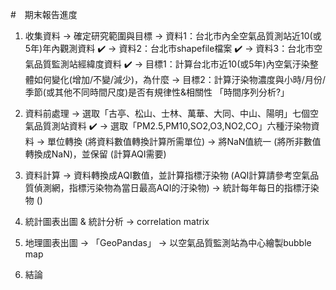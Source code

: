 #　期末報告進度

1. 收集資料
-> 確定研究範圍與目標
-> 資料1：台北市內全空氣品質測站近10(或5年)年內觀測資料  ✔️
-> 資料2：台北市shapefile檔案  ✔️
-> 資料3：台北市空氣品質監測站經緯度資料 ✔️
-> 目標1：計算台北市近10(或5年)內空氣汙染整體如何變化(增加/不變/減少)，為什麼
-> 目標2：計算汙染物濃度與小時/月份/季節(或其他不同時間尺度)是否有規律性&相關性 「時間序列分析?」

2. 資料前處理
-> 選取「古亭、松山、士林、萬華、大同、中山、陽明」七個空氣品質測站資料 ✔️
-> 選取「PM2.5,PM10,SO2,O3,NO2,CO」六種汙染物資料
-> 單位轉換 (將資料數值轉換計算所需單位)
-> 將NaN值統一 (將所非數值轉換成NaN)，並保留 (計算AQI需要)

3. 資料計算
-> 資料轉換成AQI數值，並計算指標汙染物 (AQI計算請參考空氣品質偵測網，指標污染物為當日最高AQI的汙染物)
-> 統計每年每日的指標汙染物 ()

4. 統計圖表出圖 & 統計分析
-> correlation matrix

5. 地理圖表出圖
-> 「GeoPandas」
-> 以空氣品質監測站為中心繪製bubble map

6. 結論

